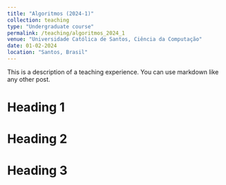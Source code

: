 ```yaml
---
title: "Algoritmos (2024-1)"
collection: teaching
type: "Undergraduate course"
permalink: /teaching/algoritmos_2024_1
venue: "Universidade Católica de Santos, Ciência da Computação"
date: 01-02-2024
location: "Santos, Brasil"
---
```


This is a description of a teaching experience. You can use markdown like any other post.

Heading 1
======

Heading 2
======

Heading 3
======